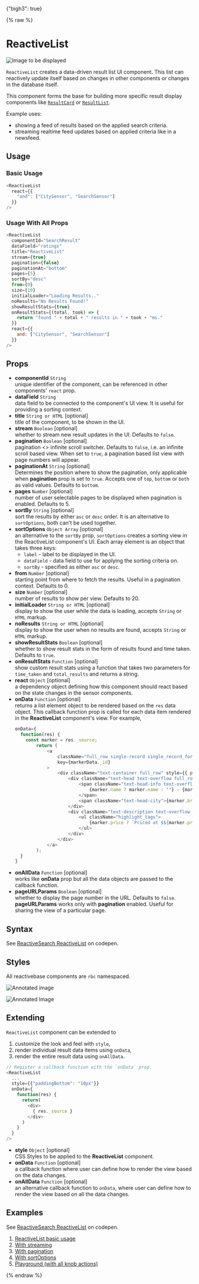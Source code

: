 {"bigh3": true}

{% raw %}

# ReactiveList

![Image to be displayed](https://i.imgur.com/GcUFZjh.png)

`ReactiveList` creates a data-driven result list UI component. This list can reactively update itself based on changes in other components or changes in the database itself.

This component forms the base for building more specific result display components like [`ResultCard`](v1.0.0/search-components/ResultCard.html) or [`ResultList`](v1.0.0/search-components/ResultList.html).

Example uses:

* showing a feed of results based on the applied search criteria.
* streaming realtime feed updates based on applied criteria like in a newsfeed.

## Usage

### Basic Usage

```js
<ReactiveList
  react={{
    "and": ["CitySensor", "SearchSensor"]
  }}
/>
```

### Usage With All Props

```js
<ReactiveList
  componentId="SearchResult"
  dataField="ratings"
  title="ReactiveList"
  stream={true}
  pagination={false}
  paginationAt="bottom"
  pages={5}
  sortBy="desc"
  from={0}
  size={10}
  initialLoader="Loading Results.."
  noResults="No Results Found!"
  showResultStats={true}
  onResultStats={(total, took) => {
    return "found " + total + " results in " + took + "ms."
  }}
  react={{
    and: ["CitySensor", "SearchSensor"]
  }}
/>
```

## Props

- **componentId** `String`  
    unique identifier of the component, can be referenced in other components' `react` prop.
- **dataField** `String`  
    data field to be connected to the component's UI view. It is useful for providing a sorting context.
- **title** `String or HTML` [optional]  
    title of the component, to be shown in the UI.
- **stream** `Boolean` [optional]  
    whether to stream new result updates in the UI. Defaults to `false`.
- **pagination** `Boolean` [optional]  
    pagination <> infinite scroll switcher. Defaults to `false`, i.e. an infinite scroll based view. When set to `true`, a pagination based list view with page numbers will appear.
- **paginationAt** `String` [optional]  
    Determines the position where to show the pagination, only applicable when **pagination** prop is set to `true`. Accepts one of `top`, `bottom` or `both` as valid values. Defaults to `bottom`.
- **pages** `Number` [optional]  
    number of user selectable pages to be displayed when pagination is enabled. Defaults to 5.
- **sortBy** `String` [optional]  
    sort the results by either `asc` or `desc` order. It is an alternative to `sortOptions`, both can't be used together.
- **sortOptions** `Object Array` [optional]  
    an alternative to the `sortBy` prop, `sortOptions` creates a sorting view in the ReactiveList component's UI. Each array element is an object that takes three keys:
    - `label` - label to be displayed in the UI.
    - `dataField` - data field to use for applying the sorting criteria on.
    - `sortBy` - specified as either `asc` or `desc`.
- **from** `Number` [optional]  
    starting point from where to fetch the results. Useful in a pagination context. Defaults to 0.
- **size** `Number` [optional]  
    number of results to show per view. Defaults to 20.
- **initialLoader** `String or HTML` [optional]  
    display to show the user while the data is loading, accepts `String` or `HTML` markup.
- **noResults** `String or HTML` [optional]  
    display to show the user when no results are found, accepts `String` or `HTML` markup.
- **showResultStats** `Boolean` [optional]  
    whether to show result stats in the form of results found and time taken. Defaults to `true`.
- **onResultStats** `Function` [optional]  
    show custom result stats using a function that takes two parameters for `time_taken` and `total_results` and returns a string.
- **react** `Object` [optional]  
    a dependency object defining how this component should react based on the state changes in the sensor components.
- **onData** `Function` [optional]  
    returns a list element object to be rendered based on the `res` data object. This callback function prop is called for each data item rendered in the **ReactiveList** component's view. For example,
    ```js
    onData={
      function(res) {
        const marker = res._source;
    		return (
    			<a
    				className="full_row single-record single_record_for_clone"
    				key={markerData._id}
    			>
    				<div className="text-container full_row" style={{ paddingLeft: "10px" }}>
    					<div className="text-head text-overflow full_row">
    						<span className="text-head-info text-overflow">
    							{marker.name ? marker.name : ""} - {marker.brand ? marker.brand : ""}
    						</span>
    						<span className="text-head-city">{marker.brand ? marker.brand : ""}</span>
    					</div>
    					<div className="text-description text-overflow full_row">
    						<ul className="highlight_tags">
    							{marker.price ? `Priced at $${marker.price}` : "Free Test Drive"}
    						</ul>
    					</div>
    				</div>
    			</a>
    		);
      }
    }
    ```
- **onAllData** `Function` [optional]  
    works like **onData** prop but all the data objects are passed to the callback function.
- **pageURLParams** `Boolean` [optional]  
    whether to display the page number in the URL. Defaults to `false`. **pageURLParams** works only with **pagination** enabled. Useful for sharing the view of a particular page.

## Syntax

<p data-height="500" data-theme-id="light" data-slug-hash="EmmKVZ" data-default-tab="js" data-user="sids-aquarius" data-embed-version="2" data-pen-title="ReactiveSearch ReactiveList" class="codepen">See <a href="http://codepen.io/sids-aquarius/pen/EmmKVZ/">ReactiveSearch ReactiveList</a> on codepen.</p>
<script async src="https://production-assets.codepen.io/assets/embed/ei.js"></script>

## Styles

All reactivebase components are `rbc` namespaced.

![Annotated image](https://i.imgur.com/KtDriR7.png)

![Annotated Image](https://i.imgur.com/TPP2Zuh.png)

## Extending

`ReactiveList` component can be extended to
1. customize the look and feel with `style`,
2. render individual result data items using `onData`,
3. render the entire result data using  `onAllData`.

```js
// Register a callback function with the `onData` prop.
<ReactiveList
  ...
  style={{"paddingBottom": "10px"}}
  onData={
    function(res) {
      return(
        <div>
          { res._source }
        </div>
      )
    }
  }
/>
```

- **style** `Object` [optional]  
    CSS Styles to be applied to the **ReactiveList** component.
- **onData** `Function` [optional]  
    a callback function where user can define how to render the view based on the data changes.
- **onAllData** `Function` [optional]  
    an alternative callback function to `onData`, where user can define how to render the view based on all the data changes.

## Examples

<p data-height="500" data-theme-id="light" data-slug-hash="EmmKVZ" data-default-tab="result" data-user="sids-aquarius" data-embed-version="2" data-pen-title="ReactiveSearch ReactiveList" class="codepen">See <a href="http://codepen.io/sids-aquarius/pen/EmmKVZ/">ReactiveSearch ReactiveList</a> on codepen.</p>
<script async src="https://production-assets.codepen.io/assets/embed/ei.js"></script>

1. [ReactiveList basic usage](../playground/?knob-title=Topics&knob-URLParams%20%28not%20visible%20in%20storybook%29=false&knob-filterLabel=Custom%20Filter%20Name&knob-defaultSelected%5B0%5D=Social&knob-defaultSelected%5B1%5D=Travel&knob-selectAllLabel=Select%20All&knob-showRadio=true&knob-queryFormat=or&knob-numberOfMonths=2&knob-style=%7B"paddingBottom"%3A"10px"%7D&knob-URLParams%20%28not%20visible%20on%20storybook%29=false&knob-showFilter=true&knob-sortBy=count&knob-dataLabel=★%20%20A%20customizable%20UI%20widget%20★&knob-allowAllDates=true&knob-showCheckbox=true&knob-size=100&knob-extra=%7B"withFullScreenPortal"%3Atrue%2C"showClearDate"%3Atrue%7D&knob-visible=true&knob-showCount=true&knob-placeholder=Search%20topics&knob-showSearch=true&selectedKind=search%2FReactiveList&selectedStory=Basic&full=0&down=1&left=1&panelRight=0&downPanel=storybooks%2Fstorybook-addon-knobs)
2. [With streaming](../playground/?knob-title=People&knob-URLParams%20%28not%20visible%20in%20storybook%29=false&knob-filterLabel=Custom%20Filter%20Name&knob-defaultSelected%5B0%5D=Social&knob-defaultSelected%5B1%5D=Travel&knob-selectAllLabel=Select%20All&knob-showRadio=true&knob-queryFormat=or&knob-numberOfMonths=2&knob-style=%7B"paddingBottom"%3A"10px"%7D&knob-URLParams%20%28not%20visible%20on%20storybook%29=false&knob-showFilter=true&knob-sortBy=count&knob-dataLabel=★%20%20A%20customizable%20UI%20widget%20★&knob-allowAllDates=true&knob-stream=true&knob-showCheckbox=true&knob-size=100&knob-extra=%7B"withFullScreenPortal"%3Atrue%2C"showClearDate"%3Atrue%7D&knob-visible=true&knob-showCount=true&knob-placeholder=Search%20topics&knob-showSearch=true&selectedKind=search%2FReactiveList&selectedStory=With%20Streaming%20Enabled&full=0&down=1&left=1&panelRight=0&downPanel=storybooks%2Fstorybook-addon-knobs)
3. [With pagination](../playground/?knob-title=People&knob-paginationAt=bottom&knob-URLParams%20%28not%20visible%20in%20storybook%29=false&knob-filterLabel=Custom%20Filter%20Name&knob-defaultSelected%5B0%5D=Social&knob-defaultSelected%5B1%5D=Travel&knob-selectAllLabel=Select%20All&knob-showRadio=true&knob-queryFormat=or&knob-numberOfMonths=2&knob-style=%7B"paddingBottom"%3A"10px"%7D&knob-URLParams%20%28not%20visible%20on%20storybook%29=false&knob-showFilter=true&knob-sortBy=count&knob-pages=5&knob-pagination=true&knob-dataLabel=★%20%20A%20customizable%20UI%20widget%20★&knob-allowAllDates=true&knob-stream=true&knob-showCheckbox=true&knob-size=100&knob-extra=%7B"withFullScreenPortal"%3Atrue%2C"showClearDate"%3Atrue%7D&knob-visible=true&knob-showCount=true&knob-placeholder=Search%20topics&knob-showSearch=true&selectedKind=search%2FReactiveList&selectedStory=With%20pagination&full=0&down=1&left=1&panelRight=0&downPanel=storybooks%2Fstorybook-addon-knobs)
4. [With sortOptions](../playground/?knob-title=People&knob-paginationAt=bottom&knob-URLParams%20%28not%20visible%20in%20storybook%29=false&knob-filterLabel=Custom%20Filter%20Name&knob-defaultSelected%5B0%5D=Social&knob-defaultSelected%5B1%5D=Travel&knob-selectAllLabel=Select%20All&knob-showRadio=true&knob-queryFormat=or&knob-numberOfMonths=2&knob-style=%7B"paddingBottom"%3A"10px"%7D&knob-URLParams%20%28not%20visible%20on%20storybook%29=false&knob-showFilter=true&knob-sortBy=count&knob-pages=5&knob-pagination=true&knob-dataLabel=★%20%20A%20customizable%20UI%20widget%20★&knob-allowAllDates=true&knob-stream=true&knob-showCheckbox=true&knob-size=100&knob-extra=%7B"withFullScreenPortal"%3Atrue%2C"showClearDate"%3Atrue%7D&knob-visible=true&knob-showCount=true&knob-placeholder=Search%20topics&knob-showSearch=true&selectedKind=search%2FReactiveList&selectedStory=With%20Sort%20Options&full=0&down=1&left=1&panelRight=0&downPanel=storybooks%2Fstorybook-addon-knobs)
5. [Playground (with all knob actions)](../playground/?knob-initialLoader=Loading%20results..&knob-title=ReactiveList%3A%20Results&knob-from=0&knob-paginationAt=bottom&knob-URLParams%20%28not%20visible%20in%20storybook%29=false&knob-filterLabel=Custom%20Filter%20Name&knob-defaultSelected%5B0%5D=Social&knob-defaultSelected%5B1%5D=Travel&knob-selectAllLabel=Select%20All&knob-showRadio=true&knob-queryFormat=or&knob-numberOfMonths=2&knob-style=%7B"paddingBottom"%3A"10px"%7D&knob-URLParams%20%28not%20visible%20on%20storybook%29=false&knob-showFilter=true&knob-sortBy=default&knob-pages=5&knob-showResultStats=true&knob-pagination=true&knob-dataLabel=★%20%20A%20customizable%20UI%20widget%20★&knob-allowAllDates=true&knob-stream=false&knob-showCheckbox=true&knob-size=5&knob-extra=%7B"withFullScreenPortal"%3Atrue%2C"showClearDate"%3Atrue%7D&knob-visible=true&knob-showCount=true&knob-placeholder=Select%20from%20list&knob-showSearch=true&knob-noResults=No%20results%20found%21&selectedKind=search%2FReactiveList&selectedStory=Playground&full=0&down=1&left=1&panelRight=0&downPanel=storybooks%2Fstorybook-addon-knobs)

{% endraw %}
